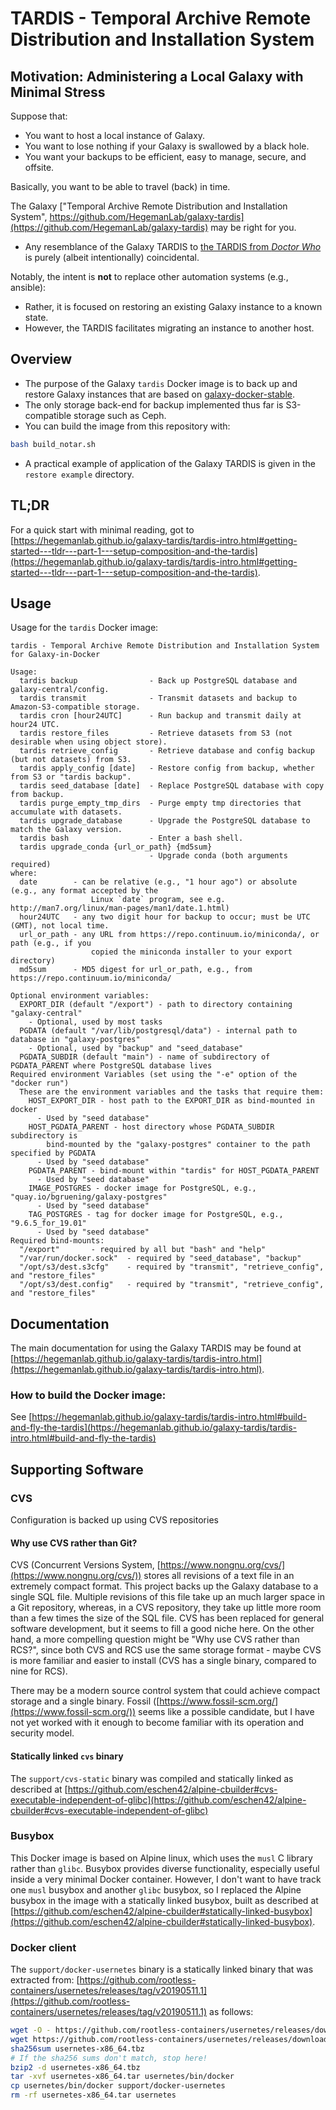 # TARDIS - Temporal Archive Remote Distribution and Installation System

## Motivation: Administering a Local Galaxy with Minimal Stress

Suppose that:
- You want to host a local instance of Galaxy.
- You want to lose nothing if your Galaxy is swallowed by a black hole.
- You want your backups to be efficient, easy to manage, secure, and offsite.

Basically, you want to be able to travel (back) in time.

The Galaxy ["Temporal Archive Remote Distribution and Installation System", https://github.com/HegemanLab/galaxy-tardis](https://github.com/HegemanLab/galaxy-tardis) may be right for you.
- Any resemblance of the Galaxy TARDIS to [the TARDIS from *Doctor Who*](https://en.wikipedia.org/wiki/TARDIS) is purely (albeit intentionally) coincidental.

Notably, the intent is **not** to replace other automation systems (e.g., ansible):
- Rather, it is focused on restoring an existing Galaxy instance to a known state.
- However, the TARDIS facilitates migrating an instance to another host.

## Overview

- The purpose of the Galaxy `tardis` Docker image is to back up and restore Galaxy instances that are based on [galaxy-docker-stable](https://github.com/bgruening/docker-galaxy-stable/).
- The only storage back-end for backup implemented thus far is S3-compatible storage such as Ceph.
- You can build the image from this repository with:
```bash
bash build_notar.sh
```
- A practical example of application of the Galaxy TARDIS is given in the `restore example` directory.

## TL;DR

For a quick start with minimal reading, got to [https://hegemanlab.github.io/galaxy-tardis/tardis-intro.html#getting-started---tldr---part-1---setup-composition-and-the-tardis](https://hegemanlab.github.io/galaxy-tardis/tardis-intro.html#getting-started---tldr---part-1---setup-composition-and-the-tardis).

## Usage 

Usage for the `tardis` Docker image:

```
tardis - Temporal Archive Remote Distribution and Installation System for Galaxy-in-Docker

Usage:
  tardis backup                - Back up PostgreSQL database and galaxy-central/config.
  tardis transmit              - Transmit datasets and backup to Amazon-S3-compatible storage.
  tardis cron [hour24UTC]      - Run backup and transmit daily at hour24 UTC.
  tardis restore_files         - Retrieve datasets from S3 (not desirable when using object store).
  tardis retrieve_config       - Retrieve database and config backup (but not datasets) from S3.
  tardis apply_config [date]   - Restore config from backup, whether from S3 or "tardis backup".
  tardis seed_database [date]  - Replace PostgreSQL database with copy from backup.
  tardis purge_empty_tmp_dirs  - Purge empty tmp directories that accumulate with datasets.
  tardis upgrade_database      - Upgrade the PostgreSQL database to match the Galaxy version.
  tardis bash                  - Enter a bash shell.
  tardis upgrade_conda {url_or_path} {md5sum}
                               - Upgrade conda (both arguments required)
where:
  date        - can be relative (e.g., "1 hour ago") or absolute (e.g., any format accepted by the
                  Linux `date` program, see e.g. http://man7.org/linux/man-pages/man1/date.1.html)
  hour24UTC   - any two digit hour for backup to occur; must be UTC (GMT), not local time.
  url_or_path - any URL from https://repo.continuum.io/miniconda/, or path (e.g., if you
                  copied the miniconda installer to your export directory)
  md5sum      - MD5 digest for url_or_path, e.g., from https://repo.continuum.io/miniconda/

Optional environment variables:
  EXPORT_DIR (default "/export") - path to directory containing "galaxy-central"
    - Optional, used by most tasks
  PGDATA (default "/var/lib/postgresql/data") - internal path to database in "galaxy-postgres"
    - Optional, used by "backup" and "seed_database"
  PGDATA_SUBDIR (default "main") - name of subdirectory of PGDATA_PARENT where PostgreSQL database lives
Required environment Variables (set using the "-e" option of the "docker run")
  These are the environment variables and the tasks that require them:
    HOST_EXPORT_DIR - host path to the EXPORT_DIR as bind-mounted in docker
      - Used by "seed database"
    HOST_PGDATA_PARENT - host directory whose PGDATA_SUBDIR subdirectory is
        bind-mounted by the "galaxy-postgres" container to the path specified by PGDATA
      - Used by "seed database"
    PGDATA_PARENT - bind-mount within "tardis" for HOST_PGDATA_PARENT
      - Used by "seed database"
    IMAGE_POSTGRES - docker image for PostgreSQL, e.g., "quay.io/bgruening/galaxy-postgres"
      - Used by "seed database"
    TAG_POSTGRES - tag for docker image for PostgreSQL, e.g., "9.6.5_for_19.01"
      - Used by "seed database"
Required bind-mounts:
  "/export"       - required by all but "bash" and "help"
  "/var/run/docker.sock"  - required by "seed_database", "backup"
  "/opt/s3/dest.s3cfg"    - required by "transmit", "retrieve_config", and "restore_files"
  "/opt/s3/dest.config"   - required by "transmit", "retrieve_config", and "restore_files"

```

## Documentation

The main documentation for using the Galaxy TARDIS may be found at [https://hegemanlab.github.io/galaxy-tardis/tardis-intro.html](https://hegemanlab.github.io/galaxy-tardis/tardis-intro.html).

### How to build the Docker image:

See [https://hegemanlab.github.io/galaxy-tardis/tardis-intro.html#build-and-fly-the-tardis](https://hegemanlab.github.io/galaxy-tardis/tardis-intro.html#build-and-fly-the-tardis)

## Supporting Software

### CVS

Configuration is backed up using CVS repositories

#### Why use CVS rather than Git?

CVS (Concurrent Versions System, [https://www.nongnu.org/cvs/](https://www.nongnu.org/cvs/)) stores all revisions of a text file in an extremely compact format.  This project backs up the Galaxy database to a single SQL file.  Multiple revisions of this file take up an much larger space in a Git repository, whereas, in a CVS repository, they take up little more room than a few times the size of the SQL file.  CVS has been replaced for general software development, but it seems to fill a good niche here.  On the other hand, a more compelling question might be "Why use CVS rather than RCS?", since both CVS and RCS use the same storage format - maybe CVS is more familiar and easier to install (CVS has a single binary, compared to nine for RCS).

There may be a modern source control system that could achieve compact storage and a single binary.  Fossil ([https://www.fossil-scm.org/](https://www.fossil-scm.org/)) seems like a possible candidate, but I have not yet worked with it enough to become familiar with its operation and security model.

#### Statically linked `cvs` binary

The `support/cvs-static` binary was compiled and statically linked as described at [https://github.com/eschen42/alpine-cbuilder#cvs-executable-independent-of-glibc](https://github.com/eschen42/alpine-cbuilder#cvs-executable-independent-of-glibc)

### Busybox

This Docker image is based on Alpine linux, which uses the `musl` C library rather than `glibc`.  Busybox provides diverse functionality, especially useful inside a very minimal Docker container.  However, I don't want to have track one `musl` busybox and another `glibc` busybox, so I replaced the Alpine busybox in the image with a statically linked busybox, built as described at [https://github.com/eschen42/alpine-cbuilder#statically-linked-busybox](https://github.com/eschen42/alpine-cbuilder#statically-linked-busybox).

### Docker client

The `support/docker-usernetes` binary is a statically linked binary that was extracted from:
[https://github.com/rootless-containers/usernetes/releases/tag/v20190511.1](https://github.com/rootless-containers/usernetes/releases/tag/v20190511.1)
as follows:
```bash
wget -O - https://github.com/rootless-containers/usernetes/releases/download/v20190511.1/SHA256SUM 2>/dev/null
wget https://github.com/rootless-containers/usernetes/releases/download/v20190511.1/usernetes-x86_64.tbz
sha256sum usernetes-x86_64.tbz
# If the sha256 sums don't match, stop here!
bzip2 -d usernetes-x86_64.tbz
tar -xvf usernetes-x86_64.tar usernetes/bin/docker
cp usernetes/bin/docker support/docker-usernetes
rm -rf usernetes-x86_64.tar usernetes
```
